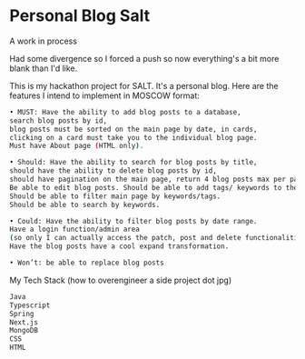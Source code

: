 # Personal Blog Salt
A work in process

Had some divergence so I forced a push so now everything's a bit more blank than I'd like.

This is my hackathon project for SALT. It's a personal blog. Here are the features I intend to implement in MOSCOW format:

```bash
• MUST: Have the ability to add blog posts to a database, 
search blog posts by id, 
blog posts must be sorted on the main page by date, in cards, 
clicking on a card must take you to the individual blog page. 
Must have About page (HTML only).

• Should: Have the ability to search for blog posts by title, 
should have the ability to delete blog posts by id, 
should have pagination on the main page, return 4 blog posts max per page. 
Be able to edit blog posts. Should be able to add tags/ keywords to the blogposts. 
Should be able to filter main page by keywords/tags. 
Should be able to search by keywords.

• Could: Have the ability to filter blog posts by date range. 
Have a login function/admin area 
(so only I can actually access the patch, post and delete functionalities). 
Have the blog posts have a cool expand transformation.

• Won’t: be able to replace blog posts
```

My Tech Stack (how to overengineer a side project dot jpg)
```bash
Java
Typescript
Spring
Next.js
MongoDB
CSS
HTML
```
